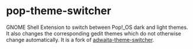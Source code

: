 # pop-theme-switcher
GNOME Shell Extension to switch between Pop!_OS dark and light themes. It also changes the corresponding gedit themes which do not otherwise change automatically.
It is a fork of [adwaita-theme-switcher](https://github.com/fthx/adwaita-theme-switcher).